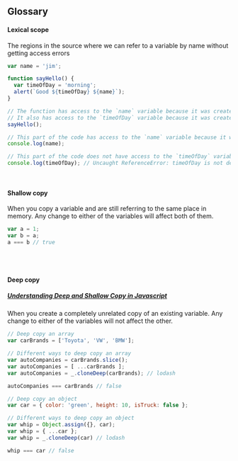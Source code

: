## Glossary

#### Lexical scope
The regions in the source where we can refer to a variable by name without getting access errors<br>
```js
var name = 'jim';

function sayHello() {
  var timeOfDay = 'morning';
  alert(`Good ${timeOfDay} ${name}`); 
}

// The function has access to the `name` variable because it was created in the global scope
// It also has access to the `timeOfDay` variable because it was created in its own scope
sayHello();

// This part of the code has access to the `name` variable because it was created in the global scope
console.log(name);

// This part of the code does not have access to the `timeOfDay` variable because it was created in the sayHello() function scope
console.log(timeOfDay); // Uncaught ReferenceError: timeOfDay is not defined
```

<br>

#### Shallow copy
When you copy a variable and are still referring to the same place in memory. Any change to either of the variables will affect both of them.<br> 
```js 
var a = 1; 
var b = a; 
a === b // true
```

<br> 

<br>

#### Deep copy
##### [Understanding Deep and Shallow Copy in Javascript](https://we-are.bookmyshow.com/understanding-deep-and-shallow-copy-in-javascript-13438bad941c)
When you create a completely unrelated copy of an existing variable. Any change to either of the variables will not affect the other.<br> 

```js 
// Deep copy an array
var carBrands = ['Toyota', 'VW', 'BMW'];

// Different ways to deep copy an array
var autoCompanies = carBrands.slice();
var autoCompanies = [ ...carBrands ];
var autoCompanies = _.cloneDeep(carBrands); // lodash

autoCompanies === carBrands // false
```

```js 
// Deep copy an object
var car = { color: 'green', height: 10, isTruck: false };

// Different ways to deep copy an object
var whip = Object.assign({}, car);
var whip = { ...car };
var whip = _.cloneDeep(car) // lodash

whip === car // false
```

<br> 


